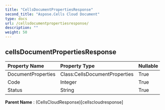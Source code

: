 ```yaml
---
title: "CellsDocumentPropertiesResponse"
second_title: "Aspose.Cells Cloud Document"
type: docs
url: /cellsdocumentpropertiesresponse/
description: ""
weight: 50
---
```


## **cellsDocumentPropertiesResponse**

 

| Property Name | Property Type | Nullable |  ReadOnly | DefaultValue | Description | 
| :- | :- | :- |:- |  :- | :- |
| DocumentProperties | Class:CellsDocumentProperties | True |  False |  |  |  
| Code | Integer | True |  False |  |  |  
| Status | String | True |  False |  |  |  

**Parent Name** : (CellsCloudResponse)[cellscloudresponse]

